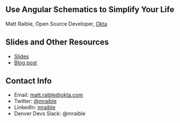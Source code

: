 ## Use Angular Schematics to Simplify Your Life

Matt Raible, Open Source Developer, [Okta](https://developer.okta.com)

## Slides and Other Resources

* [Slides](https://speakerdeck.com/mraible/use-angular-schematics-to-simplify-your-life-develop-denver-2019)
* [Blog post](https://developer.okta.com/blog/2019/02/13/angular-schematics)

## Contact Info

* Email: <matt.raible@okta.com>
* Twitter: [@mraible](https://www.twitter.com/mraible)
* LinkedIn: [mraible](http://www.linkedin.com/in/mraible)
* Denver Devs Slack: @mraible
